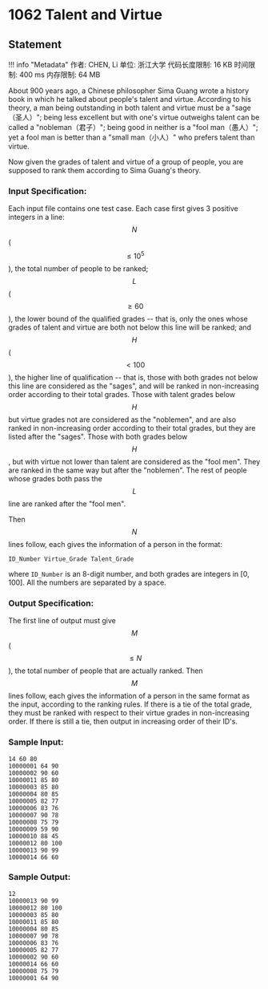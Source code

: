
# 1062 Talent and Virtue

## Statement

!!! info "Metadata"
    作者: CHEN, Li
    单位: 浙江大学
    代码长度限制: 16 KB
    时间限制: 400 ms
    内存限制: 64 MB

About 900 years ago, a Chinese philosopher Sima Guang wrote a history book in which he talked about people's talent and virtue. According to his theory, a man being outstanding in both talent and virtue must be a "sage（圣人）"; being less excellent but with one's virtue outweighs talent can be called a "nobleman（君子）"; being good in neither is a "fool man（愚人）"; yet a fool man is better than a "small man（小人）" who prefers talent than virtue.

Now given the grades of talent and virtue of a group of people, you are supposed to rank them according to Sima Guang's theory.

### Input Specification:

Each input file contains one test case. Each case first gives 3 positive integers in a line: $$N$$ ($$\le 10^5$$), the total number of people to be ranked; $$L$$ ($$\ge 60$$), the lower bound of the qualified grades -- that is, only the ones whose grades of talent and virtue are both not below this line will be ranked; and $$H$$ ($$<100$$), the higher line of qualification -- that is, those with both grades not below this line are considered as the "sages", and will be ranked in non-increasing order according to their total grades. Those with talent grades below $$H$$ but virtue grades not are considered as the "noblemen", and are also ranked in non-increasing order according to their total grades, but they are listed after the "sages". Those with both grades below $$H$$, but with virtue not lower than talent are considered as the "fool men". They are ranked in the same way but after the "noblemen". The rest of people whose grades both pass the $$L$$ line are ranked after the "fool men".

Then $$N$$ lines follow, each gives the information of a person in the format:
```
ID_Number Virtue_Grade Talent_Grade
```
where `ID_Number` is an 8-digit number, and both grades are integers in [0, 100]. All the numbers are separated by a space.

### Output Specification:

The first line of output must give $$M$$ ($$\le N$$), the total number of people that are actually ranked. Then $$M$$ lines follow, each gives the information of a person in the same format as the input, according to the ranking rules. If there is a tie of the total grade, they must be ranked with respect to their virtue grades in non-increasing order. If there is still a tie, then output in increasing order of their ID's.

### Sample Input:
```plaintext
14 60 80
10000001 64 90
10000002 90 60
10000011 85 80
10000003 85 80
10000004 80 85
10000005 82 77
10000006 83 76
10000007 90 78
10000008 75 79
10000009 59 90
10000010 88 45
10000012 80 100
10000013 90 99
10000014 66 60
```

### Sample Output:
```plaintext
12
10000013 90 99
10000012 80 100
10000003 85 80
10000011 85 80
10000004 80 85
10000007 90 78
10000006 83 76
10000005 82 77
10000002 90 60
10000014 66 60
10000008 75 79
10000001 64 90
```



